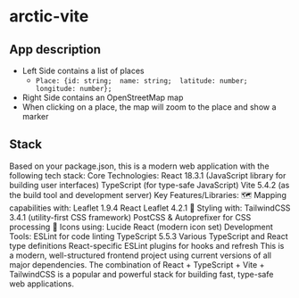 # arctic-vite

## App description

- Left Side contains a list of places
  - `Place: {id: string;  name: string;  latitude: number;  longitude: number};`
- Right Side contains an OpenStreetMap map
- When clicking on a place, the map will zoom to the place and show a marker

## Stack

Based on your package.json, this is a modern web application with the following tech stack:
Core Technologies:
React 18.3.1 (JavaScript library for building user interfaces)
TypeScript (for type-safe JavaScript)
Vite 5.4.2 (as the build tool and development server)
Key Features/Libraries:
🗺️ Mapping capabilities with:
Leaflet 1.9.4
React Leaflet 4.2.1
🎨 Styling with:
TailwindCSS 3.4.1 (utility-first CSS framework)
PostCSS & Autoprefixer for CSS processing
🎯 Icons using:
Lucide React (modern icon set)
Development Tools:
ESLint for code linting
TypeScript 5.5.3
Various TypeScript and React type definitions
React-specific ESLint plugins for hooks and refresh
This is a modern, well-structured frontend project using current versions of all major dependencies. The combination of React + TypeScript + Vite + TailwindCSS is a popular and powerful stack for building fast, type-safe web applications.
